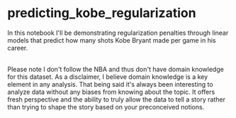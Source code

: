 # predicting_kobe_regularization

In this notebook I'll be demonstrating regularization penalties through linear models that predict how many shots Kobe Bryant made per game in his career. <br/><br/>

Please note I don't follow the NBA and thus don't have domain knowledge for this dataset. As a disclaimer, I believe domain knowledge is a key element in any analysis. That being said it's always been interesting to analyze data without any biases from knowing about the topic. It offers fresh perspective and the ability to truly allow the data to tell a story rather than trying to shape the story based on your preconceived notions.

